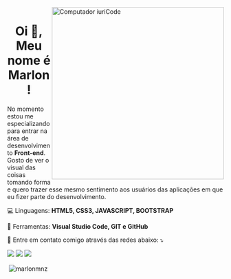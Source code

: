 <img src="https://raw.githubusercontent.com/MicaelliMedeiros/micaellimedeiros/master/image/computer-illustration.png" min-width="400px" max-width="400px" width="400px" align="right" alt="Computador iuriCode">

<h1 align="center">Oi 👋, Meu nome é Marlon!</h1>

<p align="left"> 
  No momento estou me especializando para entrar na área de desenvolvimento <strong>Front-end</strong>. Gosto de ver o visual das coisas tomando forma e quero trazer esse mesmo sentimento aos usuários das aplicações em que eu fizer parte do desenvolvimento.
</p>

<p align="left">
    💻 Linguagens: <strong>HTML5, CSS3, JAVASCRIPT, BOOTSTRAP</strong>
</p>


<p align="left">
  💼 Ferramentas: <strong>Visual Studio Code, GIT e GitHub</strong>
</p>

<p align="left">
  💌 Entre em contato comigo através das redes abaixo: ⤵️
</p>
 <p align="left">
  <a href="mailto:marlon_menezes@outlook.com" target="_blank" alt="Gmail">
  <img src="https://img.shields.io/badge/Gmail-D14836?style=for-the-badge&logo=gmail&logoColor=white&link=mailto:marlon_menezes@outlook.com" /></a>

 <a href="https://www.linkedin.com/in/marlonmenezes/" target="_blank" alt="Linkedin">
  <img src="https://img.shields.io/badge/LinkedIn-0077B5?style=for-the-badge&logo=linkedin&logoColor=white&link=https://www.linkedin.com/in/marlonmenezes/" /></a>

  <a href="https://twitter.com/marlusher" target="_blank" alt="Twitter">
  <img src="https://img.shields.io/badge/Twitter-1DA1F2?style=for-the-badge&logo=twitter&logoColor=white&link=https://twitter.com/marlusher"/></a>

<p>&nbsp;<img align="center" src="https://github-readme-stats.vercel.app/api?username=marlonmnz&show_icons=true&locale=en" alt="marlonmnz" /></p>

  </p>  


